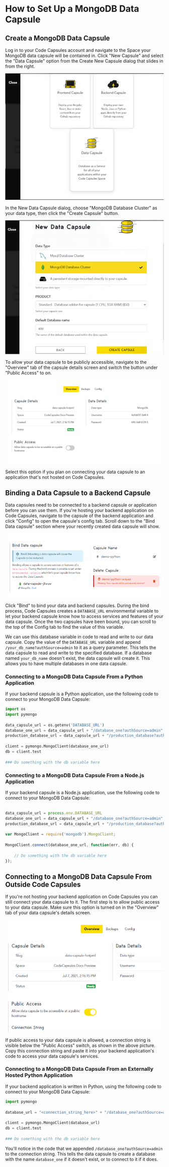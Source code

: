 # How to Set Up a MongoDB Data Capsule

## Create a MongoDB Data Capsule

Log in to your Code Capsules account and navigate to the Space your MongoDB data capsule will be contained in. Click "New Capsule" and select the "Data Capsule" option from the Create New Capsule dialog that slides in from the right. 

![Create Data Capsule](../assets/reference/create-data-capsule.png) <!-- I'm not sure this screenshot is helpful -->

In the New Data Capsule dialog, choose "MongoDB Database Cluster" as your data type, then click the "Create Capsule" button. 

![MongoDB Database Cluster](../assets/reference/mongodb-database-cluster.png)

To allow your data capsule to be publicly accessible, navigate to the "Overview" tab of the capsule details screen and switch the button under "Public Access" to on. 

![Allow Public Access](../assets/reference/public-access.png)

Select this option if you plan on connecting your data capsule to an application that's not hosted on Code Capsules.  

## Binding a Data Capsule to a Backend Capsule

Data capsules need to be connected to a backend capsule or application before you can use them. If you're hosting your backend application on Code Capsules, navigate to the capsule of the backend application and click "Config" to open the capsule's config tab. Scroll down to the "Bind Data capsule" section where your recently created data capsule will show.

![Bind Data Capsule](../assets/reference/bind-data-capsule.png)

Click "Bind" to bind your data and backend capsules. During the bind process, Code Capsules creates a `DATABASE_URL` environmental variable to let your backend capsule know how to access services and features of your data capsule. Once the two capsules have been bound<!--I wasn't sure of the use of this past tense form-->, you can scroll to the top of the Config tab to find the value of this variable. 

We can use this database variable in code to read and write to our data capsule. Copy the value of the `DATABASE_URL` variable and append `/your_db_name?authSource=admin`<!--Is it necessary to specify that the reader must replace 'your_db_name' with their db name, or am I overthinking this?--> to it as a query parameter. This tells the data capsule to read and write to the specified database. If a database named `your_db_name` doesn't exist, the data capsule will create it. This allows you to have multiple databases in one data capsule.

### Connecting to a MongoDB Data Capsule From a Python Application 

If your backend capsule is a Python application, use the following code to connect to your MongoDB Data Capsule:

```python
import os
import pymongo

data_capsule_url = os.getenv('DATABASE_URL')
database_one_url = data_capsule_url + "/database_one?authSource=admin"
production_database_url = data_capsule_url + "/production_database?authSource=admin"

client = pymongo.MongoClient(database_one_url)
db = client.test

### Do something with the db variable here

```

### Connecting to a MongoDB Data Capsule From a Node.js Application 

If your backend capsule is a Node.js application, use the following code to connect to your MongoDB Data Capsule:

```js

data_capsule_url = process.env.DATABASE_URL
database_one_url = data_capsule_url + "/database_one?authSource=admin"
production_database_url = data_capsule_url + "/production_database?authSource=admin"

var MongoClient = require('mongodb').MongoClient;

MongoClient.connect(database_one_url, function(err, db) {

    // Do something with the db variable here
});

```

## Connecting to a MongoDB Data Capsule From Outside Code Capsules

If you're not hosting your backend application on Code Capsules you can still connect your data capsule to it. The first step is to allow public access to your data capsule. Make sure this option is turned on in the "Overview" tab of your data capsule's details screen.

![Get Connection String](../assets/reference/connection-string.png)

If public access to your data capsule is allowed, a connection string is visible below the "Public Access" switch, as shown in the above picture. Copy this connection string and paste it into your backend application's code to access your data capsule's services.  

### Connecting to a MongoDB Data Capsule From an Externally Hosted Python Application 

If your backend application is written in Python, using the following code to connect to your MongoDB Data Capsule: 

```python
import pymongo

database_url = "<connection_string_here>" + "/database_one?authSource=admin"

client = pymongo.MongoClient(database_url)
db = client.test

### Do something with the db variable here

```

You'll notice in the code that we appended `/database_one?authSource=admin` to the connection string. This tells the data capsule to create a database with the name `database_one` if it doesn't exist, or to connect to it if it does. 

